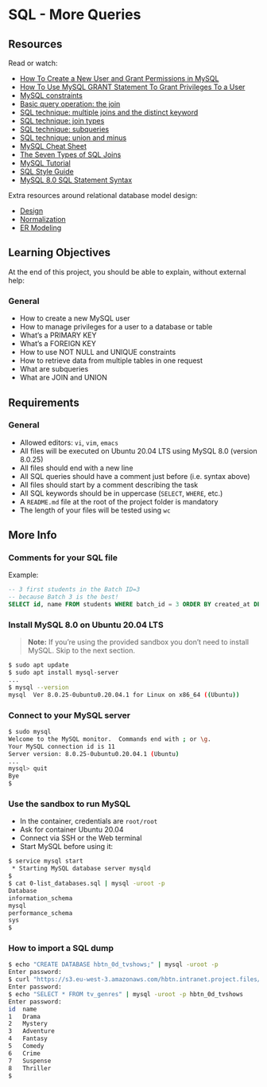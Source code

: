 # SQL - More Queries

## Resources

Read or watch:

- [How To Create a New User and Grant Permissions in MySQL](https://www.digitalocean.com/community/tutorials/how-to-create-a-new-user-and-grant-permissions-in-mysql)
- [How To Use MySQL GRANT Statement To Grant Privileges To a User](https://www.mysqltutorial.org/mysql-grant.aspx)
- [MySQL constraints](https://dev.mysql.com/doc/refman/8.0/en/sql-syntax.html#sql-syntax-data-definition-constraints)
- [Basic query operation: the join](https://www.sqlshack.com/sql-join-types-with-examples/)
- [SQL technique: multiple joins and the distinct keyword](https://www.sqltutorial.org/sql-distinct/)
- [SQL technique: join types](https://www.sqltutorial.org/sql-join/)
- [SQL technique: subqueries](https://www.sqltutorial.org/sql-subquery/)
- [SQL technique: union and minus](https://www.sqltutorial.org/sql-union/)
- [MySQL Cheat Sheet](https://devhints.io/mysql)
- [The Seven Types of SQL Joins](https://tableplus.com/blog/2018/09/mysql-join.html)
- [MySQL Tutorial](https://www.mysqltutorial.org/)
- [SQL Style Guide](https://www.sqlstyle.guide/)
- [MySQL 8.0 SQL Statement Syntax](https://dev.mysql.com/doc/refman/8.0/en/sql-syntax.html)

Extra resources around relational database model design:

- [Design](https://www.lucidchart.com/pages/er-diagrams)
- [Normalization](https://www.studytonight.com/dbms/database-normalization.php)
- [ER Modeling](https://www.lucidchart.com/pages/er-diagrams)

## Learning Objectives

At the end of this project, you should be able to explain, without external help:

### General

- How to create a new MySQL user
- How to manage privileges for a user to a database or table
- What’s a PRIMARY KEY
- What’s a FOREIGN KEY
- How to use NOT NULL and UNIQUE constraints
- How to retrieve data from multiple tables in one request
- What are subqueries
- What are JOIN and UNION

## Requirements

### General

- Allowed editors: `vi`, `vim`, `emacs`
- All files will be executed on Ubuntu 20.04 LTS using MySQL 8.0 (version 8.0.25)
- All files should end with a new line
- All SQL queries should have a comment just before (i.e. syntax above)
- All files should start by a comment describing the task
- All SQL keywords should be in uppercase (`SELECT`, `WHERE`, etc.)
- A `README.md` file at the root of the project folder is mandatory
- The length of your files will be tested using `wc`

## More Info

### Comments for your SQL file

Example:
```sql
-- 3 first students in the Batch ID=3
-- because Batch 3 is the best!
SELECT id, name FROM students WHERE batch_id = 3 ORDER BY created_at DESC LIMIT 3;
```

### Install MySQL 8.0 on Ubuntu 20.04 LTS

> **Note:** If you’re using the provided sandbox you don’t need to install MySQL. Skip to the next section.

```bash
$ sudo apt update
$ sudo apt install mysql-server
...
$ mysql --version
mysql  Ver 8.0.25-0ubuntu0.20.04.1 for Linux on x86_64 ((Ubuntu))
```

### Connect to your MySQL server

```bash
$ sudo mysql
Welcome to the MySQL monitor.  Commands end with ; or \g.
Your MySQL connection id is 11
Server version: 8.0.25-0ubuntu0.20.04.1 (Ubuntu)
...
mysql> quit
Bye
$
```

### Use the sandbox to run MySQL

- In the container, credentials are `root/root`
- Ask for container Ubuntu 20.04
- Connect via SSH or the Web terminal
- Start MySQL before using it:

```bash
$ service mysql start
 * Starting MySQL database server mysqld
$
$ cat 0-list_databases.sql | mysql -uroot -p
Database
information_schema
mysql
performance_schema
sys
$
```

### How to import a SQL dump

```bash
$ echo "CREATE DATABASE hbtn_0d_tvshows;" | mysql -uroot -p
Enter password:
$ curl "https://s3.eu-west-3.amazonaws.com/hbtn.intranet.project.files/holbertonschool-higher-level_programming+/274/hbtn_0d_tvshows.sql" -s | mysql -uroot -p hbtn_0d_tvshows
Enter password:
$ echo "SELECT * FROM tv_genres" | mysql -uroot -p hbtn_0d_tvshows
Enter password:
id  name
1   Drama
2   Mystery
3   Adventure
4   Fantasy
5   Comedy
6   Crime
7   Suspense
8   Thriller
$
```